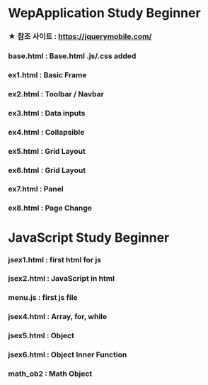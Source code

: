 # WepApplication Study Beginner

### ★ 참조 사이트 : https://jquerymobile.com/

### base.html : Base.html .js/.css added
### ex1.html : Basic Frame
### ex2.html : Toolbar / Navbar
### ex3.html : Data inputs
### ex4.html : Collapsible
### ex5.html : Grid Layout
### ex6.html : Grid Layout
### ex7.html : Panel
### ex8.html : Page Change

# JavaScript Study Beginner

### jsex1.html : first html for js
### jsex2.html : JavaScript in html
### menu.js : first js file
### jsex4.html : Array, for, while
### jsex5.html : Object
### jsex6.html : Object Inner Function
### math_ob2 : Math Object
